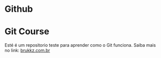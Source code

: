 # Github
# Git Course
Esté é um repositorio teste para aprender como o Git funciona.
Saiba mais no link: [brukkz.com.br](http://bruhkz.com.br)

